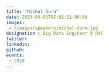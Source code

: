 ```yaml
---
title: "Michal Dura"
date: 2023-03-03T02:02:11-06:00
images: 
 - /images/speakers/michal-dura.jpg
designation : Big Data Engineer @ DXC
twitter: 
linkedin: 
github: 
events:
 - 2020
---
```



